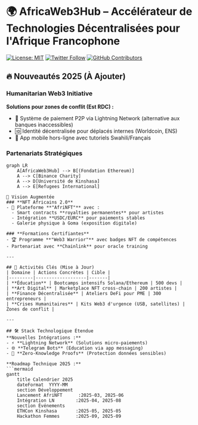 # 🌍 AfricaWeb3Hub – Accélérateur de Technologies Décentralisées pour l'Afrique Francophone

[![License: MIT](https://img.shields.io/badge/License-MIT-yellow.svg)](LICENSE)
[![Twitter Follow](https://img.shields.io/twitter/follow/kingofcongo11?style=social)](https://twitter.com/kingofcongo11)
[![GitHub Contributors](https://img.shields.io/github/contributors/Prince2993/web3-initiation-blockchain-training)](https://github.com/Prince2993/web3-initiation-blockchain-training/graphs/contributors)

## 🔥 Nouveautés 2025 (À Ajouter)
### **Humanitarian Web3 Initiative**
**Solutions pour zones de conflit (Est RDC) :**
- 💸 Système de paiement P2P via Lightning Network (alternative aux banques inaccessibles)
- 🆔 Identité décentralisée pour déplacés internes (Worldcoin, ENS)
- 📱 App mobile hors-ligne avec tutoriels Swahili/Français

### **Partenariats Stratégiques**
```mermaid
graph LR
    A[AfricaWeb3Hub] --> B[(Fondation Ethereum)]
    A --> C[Binance Charity]
    A --> D[Université de Kinshasa]
    A --> E[Refugees International]

🎯 Vision Augmentée
### **NFT Africains 2.0**
- 🎨 Plateforme **"AfriNFT"** avec :
  - Smart contracts **royalties permanentes** pour artistes
  - Intégration **USDC/EURC** pour paiements stables
  - Galerie physique à Goma (exposition digitale)

### **Formations Certifiantes**
- 🏆 Programme **"Web3 Warrior"** avec badges NFT de compétences
- Partenariat avec **Chainlink** pour oracle training

---

## 🧩 Activités Clés (Mise à Jour)
| Domaine | Actions Concrètes | Cible |
|---------|-------------------|-------|
| **Éducation** | Bootcamps intensifs Solana/Ethereum | 500 devs |
| **Art Digital** | Marketplace NFT cross-chain | 200 artistes |
| **Finance Décentralisée** | Ateliers DeFi pour PME | 300 entrepreneurs |
| **Crises Humanitaires** | Kits Web3 d'urgence (USB, satellites) | Zones de conflit |

---

## 🛠️ Stack Technologique Étendue
**Nouvelles Intégrations :**
- ⚡ **Lightning Network** (Solutions micro-paiements)
- 🌐 **Telegram Bots** (Education via app messaging)
- 🔐 **Zero-Knowledge Proofs** (Protection données sensibles)

**Roadmap Technique 2025 :**
```mermaid
gantt
    title Calendrier 2025
    dateFormat  YYYY-MM
    section Développement
    Lancement AfriNFT      :2025-03, 2025-06
    Intégration LN        :2025-04, 2025-08
    section Événements
    ETHCon Kinshasa       :2025-05, 2025-05
    Hackathon Femmes      :2025-09, 2025-09